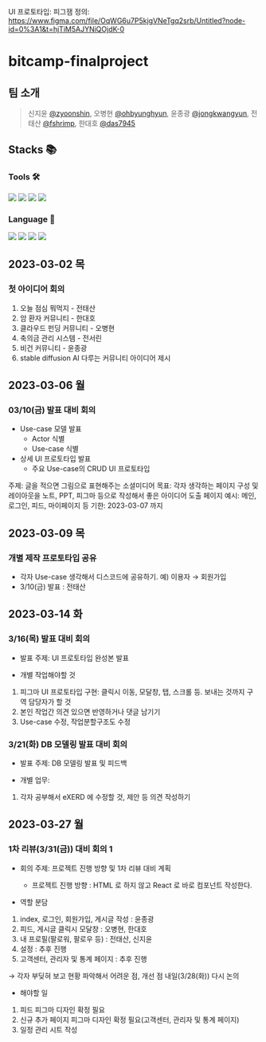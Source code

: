 UI 프로토타입:
피그잼 정의: https://www.figma.com/file/OqWG6u7P5kjgVNeTgq2srb/Untitled?node-id=0%3A1&t=hjTiM5AJYNiQOjdK-0

# bitcamp-finalproject

## 팀 소개

> 신지윤 [@zyoonshin](https://github.com/zyoonshin), 오병현 [@ohbyunghyun](https://github.com/ohbyunghyun), 윤종광 [@jongkwangyun](https://github.com/jongkwangyun), 전태산 [@fshrimp](https://github.com/fantasyshrimp), 한대호 [@das7945](https://github.com/das7945)

## Stacks 📚

### Tools 🛠️

<a href="#"><img src="https://img.shields.io/badge/GitHub-181717?style=flat-square&logo=GitHub&logoColor=white"/></a>
<a href="#"><img src="https://img.shields.io/badge/EclipseIDE-#2C2255?style=flat-square&logo=EclipseIDE&logoColor=black"/></a>
<a href="#"><img src="https://img.shields.io/badge/Figma-F24E1E?style=flat-square&logo=Figma&logoColor=white"/></a>
<a href="#"><img src="https://img.shields.io/badge/Postman-FF6C37?style=flat-square&logo=Postman&logoColor=white"/></a>

### Language 💌

<a href="#"><img src="https://img.shields.io/badge/html5-E34F26?style=flat-square&logo=hTML5&logoColor=white"></a>
<a href="#"><img src="https://img.shields.io/badge/css-1572B6?style=flat-square&logo=css3&logoColor=white"></a>
<a href="#"><img src="https://img.shields.io/badge/javascript-F7DF1E?style=flat-square&logo=javascript&logoColor=black"></a>
<a href="#"><img src="https://img.shields.io/badge/java-007396?style=flat-square&logo=java&logoColor=white"></a>

## 2023-03-02 목

### 첫 아이디어 회의

1. 오늘 점심 뭐먹지 - 전태산
2. 암 환자 커뮤니티 - 한대호
3. 클라우드 펀딩 커뮤니티 - 오병현
4. 축의금 관리 시스템 - 전서린
5. 비건 커뮤니티 - 윤종광
6. stable diffusion AI 다루는 커뮤니티 아이디어 제시

## 2023-03-06 월

### 03/10(금) 발표 대비 회의

- Use-case 모델 발표
  - Actor 식별
  - Use-case 식별
- 상세 UI 프로토타입 발표
  - 주요 Use-case의 CRUD UI 프로토타입

주제: 글을 적으면 그림으로 표현해주는 소셜미디어
목표: 각자 생각하는 페이지 구성 및 레이아웃을 노트, PPT, 피그마 등으로 작성해서 좋은 아이디어 도출
페이지 예시: 메인, 로그인, 피드, 마이페이지 등
기한: 2023-03-07 까지

## 2023-03-09 목

### 개별 제작 프로토타입 공유

- 각자 Use-case 생각해서 디스코드에 공유하기. 예) 이용자 → 회원가입
- 3/10(금) 발표 : 전태산

## 2023-03-14 화

### 3/16(목) 발표 대비 회의

- 발표 주제: UI 프로토타입 완성본 발표

- 개별 작업해야할 것

1. 피그마 UI 프로토타입 구현: 클릭시 이동, 모달창, 탭, 스크롤 등. 보내는 것까지 구역 담당자가 할 것
2. 본인 작업간 의견 있으면 반영하거나 댓글 남기기
3. Use-case 수정, 작업분할구조도 수정

### 3/21(화) DB 모델링 발표 대비 회의

- 발표 주제: DB 모델링 발표 및 피드백

- 개별 업무:

1. 각자 공부해서 eXERD 에 수정할 것, 제안 등 의견 작성하기

## 2023-03-27 월

### 1차 리뷰(3/31(금)) 대비 회의 1

- 회의 주제: 프로젝트 진행 방향 및 1차 리뷰 대비 계획

  - 프로젝트 진행 방향 : HTML 로 하지 않고 React 로 바로 컴포넌트 작성한다.

- 역할 분담

1. index, 로그인, 회원가입, 게시글 작성 : 윤종광
2. 피드, 게시글 클릭시 모달창 : 오병현, 한대호
3. 내 프로필(팔로워, 팔로우 등) : 전태산, 신지윤
4. 설정 : 추후 진행
5. 고객센터, 관리자 및 통계 페이지 : 추후 진행

→ 각자 부딪혀 보고 현황 파악해서 어려운 점, 개선 점 내일(3/28(화)) 다시 논의

- 해야할 일

1. 피드 피그마 디자인 확정 필요
2. 신규 추가 페이지 피그마 디자인 확정 필요(고객센터, 관리자 및 통계 페이지)
3. 일정 관리 시트 작성
